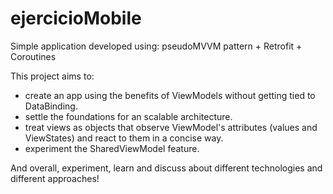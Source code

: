# ejercicioMobile
Simple application developed using: pseudoMVVM pattern + Retrofit + Coroutines

This project aims to:
- create an app using the benefits of ViewModels without getting tied to DataBinding.
- settle the foundations for an scalable architecture.
- treat views as objects that observe ViewModel's attributes (values and ViewStates) and react to them in a concise way.
- experiment the SharedViewModel feature.

And overall, experiment, learn and discuss about different technologies and different approaches!
